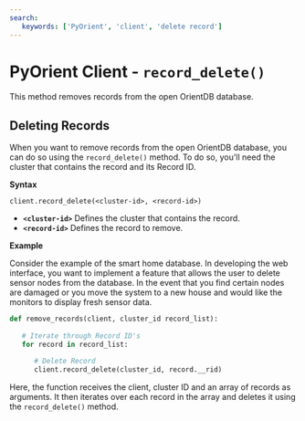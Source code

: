 ```yaml
---
search:
   keywords: ['PyOrient', 'client', 'delete record']
---
```


# PyOrient Client - `record_delete()`

This method removes records from the open OrientDB database.

## Deleting Records

When you want to remove records from the open OrientDB database, you can do so using the `record_delete()` method.  To do so, you'll need the cluster that contains the record and its Record ID.


**Syntax**

```
client.record_delete(<cluster-id>, <record-id>)
```

- **`<cluster-id>`** Defines the cluster that contains the record.
- **`<record-id>`** Defines the record to remove.

**Example**

Consider the example of the smart home database.  In developing the web interface, you want to implement a feature that allows the user to delete sensor nodes from the database.  In the event that you find certain nodes are damaged or you move the system to a new house and would like the monitors to display fresh sensor data.  

```py
def remove_records(client, cluster_id record_list):
   
   # Iterate through Record ID's
   for record in record_list:

      # Delete Record
      client.record_delete(cluster_id, record.__rid)
```

Here, the function receives the client, cluster ID and an array of records as arguments.  It then iterates over each record in the array and deletes it using the `record_delete()` method.

